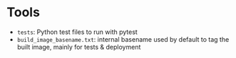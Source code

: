 # Tools

- `tests`: Python test files to run with pytest
- `build_image_basename.txt`: internal basename used by default to tag the built image, mainly for tests & deployment
